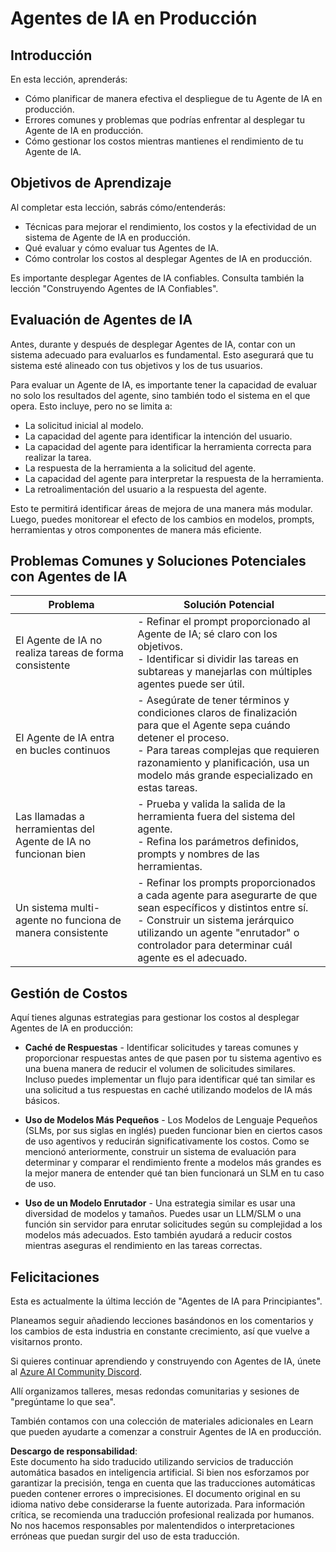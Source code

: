 # Agentes de IA en Producción

## Introducción

En esta lección, aprenderás:

- Cómo planificar de manera efectiva el despliegue de tu Agente de IA en producción.
- Errores comunes y problemas que podrías enfrentar al desplegar tu Agente de IA en producción.
- Cómo gestionar los costos mientras mantienes el rendimiento de tu Agente de IA.

## Objetivos de Aprendizaje

Al completar esta lección, sabrás cómo/entenderás:

- Técnicas para mejorar el rendimiento, los costos y la efectividad de un sistema de Agente de IA en producción.
- Qué evaluar y cómo evaluar tus Agentes de IA.
- Cómo controlar los costos al desplegar Agentes de IA en producción.

Es importante desplegar Agentes de IA confiables. Consulta también la lección "Construyendo Agentes de IA Confiables".

## Evaluación de Agentes de IA

Antes, durante y después de desplegar Agentes de IA, contar con un sistema adecuado para evaluarlos es fundamental. Esto asegurará que tu sistema esté alineado con tus objetivos y los de tus usuarios.

Para evaluar un Agente de IA, es importante tener la capacidad de evaluar no solo los resultados del agente, sino también todo el sistema en el que opera. Esto incluye, pero no se limita a:

- La solicitud inicial al modelo.
- La capacidad del agente para identificar la intención del usuario.
- La capacidad del agente para identificar la herramienta correcta para realizar la tarea.
- La respuesta de la herramienta a la solicitud del agente.
- La capacidad del agente para interpretar la respuesta de la herramienta.
- La retroalimentación del usuario a la respuesta del agente.

Esto te permitirá identificar áreas de mejora de una manera más modular. Luego, puedes monitorear el efecto de los cambios en modelos, prompts, herramientas y otros componentes de manera más eficiente.

## Problemas Comunes y Soluciones Potenciales con Agentes de IA

| **Problema**                                  | **Solución Potencial**                                                                                                                                                                                                 |
| --------------------------------------------- | ---------------------------------------------------------------------------------------------------------------------------------------------------------------------------------------------------------------------- |
| El Agente de IA no realiza tareas de forma consistente | - Refinar el prompt proporcionado al Agente de IA; sé claro con los objetivos.<br>- Identificar si dividir las tareas en subtareas y manejarlas con múltiples agentes puede ser útil.                                     |
| El Agente de IA entra en bucles continuos     | - Asegúrate de tener términos y condiciones claros de finalización para que el Agente sepa cuándo detener el proceso.<br>- Para tareas complejas que requieren razonamiento y planificación, usa un modelo más grande especializado en estas tareas. |
| Las llamadas a herramientas del Agente de IA no funcionan bien | - Prueba y valida la salida de la herramienta fuera del sistema del agente.<br>- Refina los parámetros definidos, prompts y nombres de las herramientas.                                                                |
| Un sistema multi-agente no funciona de manera consistente | - Refinar los prompts proporcionados a cada agente para asegurarte de que sean específicos y distintos entre sí.<br>- Construir un sistema jerárquico utilizando un agente "enrutador" o controlador para determinar cuál agente es el adecuado. |

## Gestión de Costos

Aquí tienes algunas estrategias para gestionar los costos al desplegar Agentes de IA en producción:

- **Caché de Respuestas** - Identificar solicitudes y tareas comunes y proporcionar respuestas antes de que pasen por tu sistema agentivo es una buena manera de reducir el volumen de solicitudes similares. Incluso puedes implementar un flujo para identificar qué tan similar es una solicitud a tus respuestas en caché utilizando modelos de IA más básicos.

- **Uso de Modelos Más Pequeños** - Los Modelos de Lenguaje Pequeños (SLMs, por sus siglas en inglés) pueden funcionar bien en ciertos casos de uso agentivos y reducirán significativamente los costos. Como se mencionó anteriormente, construir un sistema de evaluación para determinar y comparar el rendimiento frente a modelos más grandes es la mejor manera de entender qué tan bien funcionará un SLM en tu caso de uso.

- **Uso de un Modelo Enrutador** - Una estrategia similar es usar una diversidad de modelos y tamaños. Puedes usar un LLM/SLM o una función sin servidor para enrutar solicitudes según su complejidad a los modelos más adecuados. Esto también ayudará a reducir costos mientras aseguras el rendimiento en las tareas correctas.

## Felicitaciones  

Esta es actualmente la última lección de "Agentes de IA para Principiantes".

Planeamos seguir añadiendo lecciones basándonos en los comentarios y los cambios de esta industria en constante crecimiento, así que vuelve a visitarnos pronto.

Si quieres continuar aprendiendo y construyendo con Agentes de IA, únete al [Azure AI Community Discord](https://discord.gg/kzRShWzttr).

Allí organizamos talleres, mesas redondas comunitarias y sesiones de "pregúntame lo que sea".

También contamos con una colección de materiales adicionales en Learn que pueden ayudarte a comenzar a construir Agentes de IA en producción.

**Descargo de responsabilidad**:  
Este documento ha sido traducido utilizando servicios de traducción automática basados en inteligencia artificial. Si bien nos esforzamos por garantizar la precisión, tenga en cuenta que las traducciones automáticas pueden contener errores o imprecisiones. El documento original en su idioma nativo debe considerarse la fuente autorizada. Para información crítica, se recomienda una traducción profesional realizada por humanos. No nos hacemos responsables por malentendidos o interpretaciones erróneas que puedan surgir del uso de esta traducción.